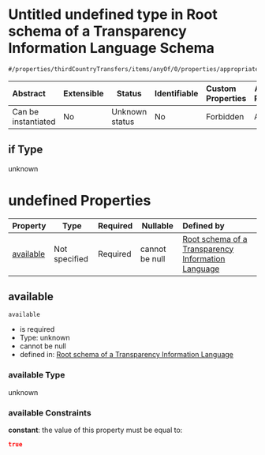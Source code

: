 # Untitled undefined type in Root schema of a Transparency Information Language Schema

```txt
#/properties/thirdCountryTransfers/items/anyOf/0/properties/appropriateGuarantees#/properties/thirdCountryTransfers/items/anyOf/0/properties/appropriateGuarantees/if
```




| Abstract            | Extensible | Status         | Identifiable | Custom Properties | Additional Properties | Access Restrictions | Defined In                                                           |
| :------------------ | ---------- | -------------- | ------------ | :---------------- | --------------------- | ------------------- | -------------------------------------------------------------------- |
| Can be instantiated | No         | Unknown status | No           | Forbidden         | Allowed               | none                | [tilt-schema.json\*](../out/tilt-schema.json "open original schema") |

## if Type

unknown

# undefined Properties

| Property                | Type          | Required | Nullable       | Defined by                                                                                                                                                                                                                                                                                                                                                                            |
| :---------------------- | ------------- | -------- | -------------- | :------------------------------------------------------------------------------------------------------------------------------------------------------------------------------------------------------------------------------------------------------------------------------------------------------------------------------------------------------------------------------------ |
| [available](#available) | Not specified | Required | cannot be null | [Root schema of a Transparency Information Language](tilt-schema-properties-thirdcountrytransfers-items-anyof-anyof-schema-properties-appropriateguarantees-if-properties-available.md "\#/properties/thirdCountryTransfers/items/anyOf/0/properties/appropriateGuarantees#/properties/thirdCountryTransfers/items/anyOf/0/properties/appropriateGuarantees/if/properties/available") |

## available




`available`

-   is required
-   Type: unknown
-   cannot be null
-   defined in: [Root schema of a Transparency Information Language](tilt-schema-properties-thirdcountrytransfers-items-anyof-anyof-schema-properties-appropriateguarantees-if-properties-available.md "\#/properties/thirdCountryTransfers/items/anyOf/0/properties/appropriateGuarantees#/properties/thirdCountryTransfers/items/anyOf/0/properties/appropriateGuarantees/if/properties/available")

### available Type

unknown

### available Constraints

**constant**: the value of this property must be equal to:

```json
true
```
